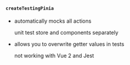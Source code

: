 #### `createTestingPinia`

- automatically mocks all actions

    unit test store and components separately

- allows you to overwrite getter values in tests

    not working with Vue 2 and Jest


<aside class="notes">
</aside>
